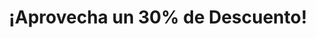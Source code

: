 ---
enable: true
title: "¡Aprovecha un 30% de Descuento!"
sub_title: "Oferta Especial en Pantalon Nike"
image: "/images/pantalon_oferta.jpeg" # Cambia esta ruta por la imagen real del pantalón
description: "Renueva tu estilo con este pantalon Nike. ¡Solo por tiempo limitado, obtén un 30% de descuento en esta prenda exclusiva!"
button:
  enable: true
  label: "Comprar Ahora"
  link: "/products/pantalon-oferta" # Enlace directo al producto en descuento
discount: "30%" # Indica el descuento
product_name: "Pantalón Nike"
product_price: "S/ 129.90" # Precio original
discounted_price: "S/ 90.93" # Precio después del descuento
---